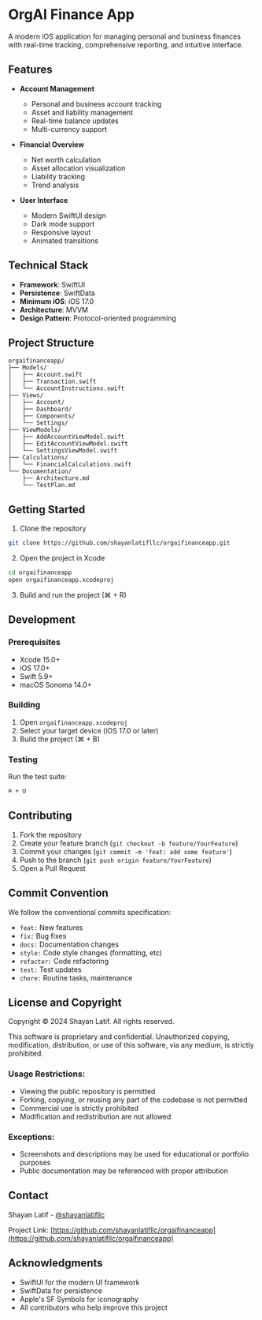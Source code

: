 # OrgAI Finance App

A modern iOS application for managing personal and business finances with real-time tracking, comprehensive reporting, and intuitive interface.

## Features

- **Account Management**
  - Personal and business account tracking
  - Asset and liability management
  - Real-time balance updates
  - Multi-currency support

- **Financial Overview**
  - Net worth calculation
  - Asset allocation visualization
  - Liability tracking
  - Trend analysis

- **User Interface**
  - Modern SwiftUI design
  - Dark mode support
  - Responsive layout
  - Animated transitions

## Technical Stack

- **Framework**: SwiftUI
- **Persistence**: SwiftData
- **Minimum iOS**: iOS 17.0
- **Architecture**: MVVM
- **Design Pattern**: Protocol-oriented programming

## Project Structure

```
orgaifinanceapp/
├── Models/
│   ├── Account.swift
│   ├── Transaction.swift
│   └── AccountInstructions.swift
├── Views/
│   ├── Account/
│   ├── Dashboard/
│   ├── Components/
│   └── Settings/
├── ViewModels/
│   ├── AddAccountViewModel.swift
│   ├── EditAccountViewModel.swift
│   └── SettingsViewModel.swift
├── Calculations/
│   └── FinancialCalculations.swift
└── Documentation/
    ├── Architecture.md
    └── TestPlan.md
```

## Getting Started

1. Clone the repository
```bash
git clone https://github.com/shayanlatifllc/orgaifinanceapp.git
```

2. Open the project in Xcode
```bash
cd orgaifinanceapp
open orgaifinanceapp.xcodeproj
```

3. Build and run the project (⌘ + R)

## Development

### Prerequisites
- Xcode 15.0+
- iOS 17.0+
- Swift 5.9+
- macOS Sonoma 14.0+

### Building
1. Open `orgaifinanceapp.xcodeproj`
2. Select your target device (iOS 17.0 or later)
3. Build the project (⌘ + B)

### Testing
Run the test suite:
```bash
⌘ + U
```

## Contributing

1. Fork the repository
2. Create your feature branch (`git checkout -b feature/YourFeature`)
3. Commit your changes (`git commit -m 'feat: add some feature'`)
4. Push to the branch (`git push origin feature/YourFeature`)
5. Open a Pull Request

## Commit Convention

We follow the conventional commits specification:

- `feat:` New features
- `fix:` Bug fixes
- `docs:` Documentation changes
- `style:` Code style changes (formatting, etc)
- `refactor:` Code refactoring
- `test:` Test updates
- `chore:` Routine tasks, maintenance

## License and Copyright

Copyright © 2024 Shayan Latif. All rights reserved.

This software is proprietary and confidential. Unauthorized copying, modification, distribution, or use of this software, via any medium, is strictly prohibited.

### Usage Restrictions:
- Viewing the public repository is permitted
- Forking, copying, or reusing any part of the codebase is not permitted
- Commercial use is strictly prohibited
- Modification and redistribution are not allowed

### Exceptions:
- Screenshots and descriptions may be used for educational or portfolio purposes
- Public documentation may be referenced with proper attribution

## Contact

Shayan Latif - [@shayanlatifllc](https://github.com/shayanlatifllc)

Project Link: [https://github.com/shayanlatifllc/orgaifinanceapp](https://github.com/shayanlatifllc/orgaifinanceapp)

## Acknowledgments

- SwiftUI for the modern UI framework
- SwiftData for persistence
- Apple's SF Symbols for iconography
- All contributors who help improve this project 